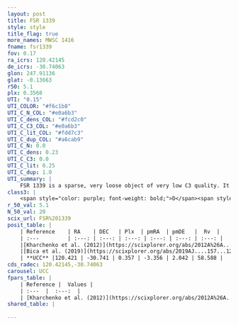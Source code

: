```yaml
---
layout: post
title: FSR 1339
style: style
title_flag: true
more_names: MWSC 1416
fname: fsr1339
fov: 0.17
ra_icrs: 120.42145
de_icrs: -30.74063
glon: 247.91136
glat: -0.13663
r50: 5.1
plx: 0.3568
UTI: "0.15"
UTI_COLOR: "#f6c1b8"
UTI_C_N_COL: "#e0a6b3"
UTI_C_dens_COL: "#fcd2c0"
UTI_C_C3_COL: "#e0a6b3"
UTI_C_lit_COL: "#fdd7c3"
UTI_C_dup_COL: "#a6cab9"
UTI_C_N: 0.0
UTI_C_dens: 0.23
UTI_C_C3: 0.0
UTI_C_lit: 0.25
UTI_C_dup: 1.0
UTI_summary: |
    FSR 1339 is a sparse, very loose object of very low C3 quality. It is poorly studied in the literature, with no articles listed in the last 6 years.<br><br><span style="color: #99180f; font-weight: bold;">Warning: </span>contains less than 25 stars with <i>P>0.5</i> estimated.
class3: |
    <span style="color: purple; font-weight: bold;">D</span><span style="color: purple; font-weight: bold;">D</span>
r_50_val: 5.1
N_50_val: 20
scix_url: FSR%201339
posit_table: |
    | Reference    | RA    | DEC   | Plx  | pmRA  | pmDE   |  Rv  |
    | :---         | :---: | :---: | :---: | :---: | :---: | :---: |
    |[Kharchenko et al. (2012)](https://scixplorer.org/abs/2012A%26A...543A.156K) | 120.427 | -30.71 | -- | -0.67 | -1.61 | -- |
    |[Bica et al. (2019)](https://scixplorer.org/abs/2019AJ....157...12B) | 120.429 | -30.732 | -- | -- | -- | -- |
    | **UCC** |120.421 | -30.741 | 0.357 | -3.356 | 2.042 | 58.588 | 
cds_radec: 120.42145,-30.74063
carousel: UCC
fpars_table: |
    | Reference |  Values |
    | :---  |  :---:  |
    | [Kharchenko et al. (2012)](https://scixplorer.org/abs/2012A%26A...543A.156K) | `e_bv=0.625, distance=4167, log_age=8.99` |
shared_table: |
    
---
```

